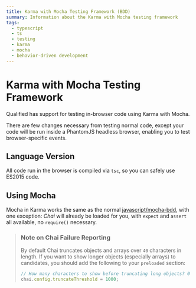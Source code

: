 ```yaml
---
title: Karma with Mocha Testing Framework (BDD)
summary: Information about the Karma with Mocha testing framework
tags:
  - typescript
  - ts
  - testing
  - karma
  - mocha
  - behavior-driven development
---
```


# Karma with Mocha Testing Framework

Qualified has support for testing in-browser code using Karma with Mocha.

There are few changes necessary from testing normal code, except your code will be run inside a PhantomJS headless browser, enabling you to test browser-specific events.

## Language Version

All code run in the browser is compiled via `tsc`, so you can safely use ES2015 code.

## Using Mocha

Mocha in Karma works the same as the normal [javascript/mocha-bdd](/reference/languages/javascript/mocha-bdd), with one exception: _Chai_ will already be loaded for you, with `expect` and `assert` all available, no `require()` necessary.

> ### Note on Chai Failure Reporting
>
> By default Chai truncates objects and arrays over `40` characters in length. If you want to show longer objects (especially arrays) to candidates, you should add the following to your `preloaded` section:
>
> ```js
> // How many characters to show before truncating long objects? 0 means no truncating.
> chai.config.truncateThreshold = 1000;
> ```

